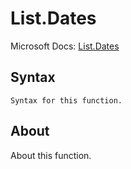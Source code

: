 ---
---

# List.Dates

Microsoft Docs: [List.Dates](https://docs.microsoft.com/en-us/powerquery-m/list-dates)

## Syntax

```powerquery-m
Syntax for this function.
```

## About

About this function.

